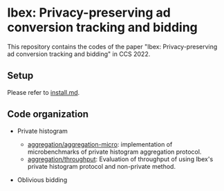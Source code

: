 # Ibex: Privacy-preserving ad conversion tracking and bidding

This repository contains the codes of the paper "Ibex: Privacy-preserving ad conversion tracking and bidding" in CCS 2022.

## Setup
Please refer to [install.md](./install.md).

## Code organization
+ Private histogram
    + [aggregation/aggregation-micro](./aggregation/aggregation-micro/):
      implementation of microbenchmarks of private histogram aggregation
      protocol.
    + [aggregation/throughput](./aggregation/throughput/): Evaluation of
      throughput of using Ibex's private histogram protocol and non-private
      method.

+ Oblivious bidding